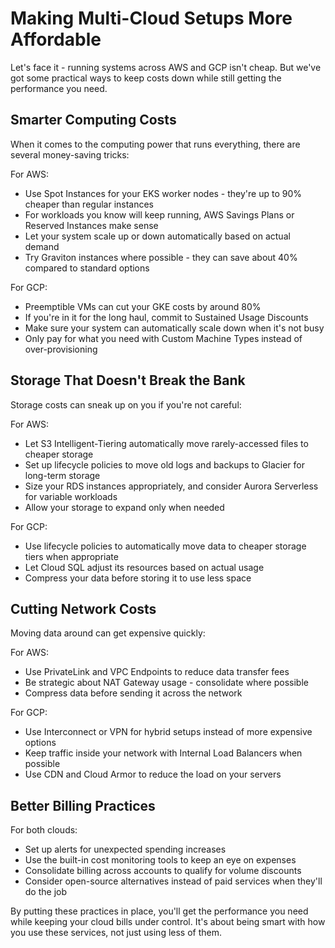 # Making Multi-Cloud Setups More Affordable

Let's face it - running systems across AWS and GCP isn't cheap. But we've got some practical ways to keep costs down while still getting the performance you need.

## Smarter Computing Costs

When it comes to the computing power that runs everything, there are several money-saving tricks:

For AWS:
- Use Spot Instances for your EKS worker nodes - they're up to 90% cheaper than regular instances
- For workloads you know will keep running, AWS Savings Plans or Reserved Instances make sense
- Let your system scale up or down automatically based on actual demand
- Try Graviton instances where possible - they can save about 40% compared to standard options

For GCP:
- Preemptible VMs can cut your GKE costs by around 80%
- If you're in it for the long haul, commit to Sustained Usage Discounts
- Make sure your system can automatically scale down when it's not busy
- Only pay for what you need with Custom Machine Types instead of over-provisioning

## Storage That Doesn't Break the Bank

Storage costs can sneak up on you if you're not careful:

For AWS:
- Let S3 Intelligent-Tiering automatically move rarely-accessed files to cheaper storage
- Set up lifecycle policies to move old logs and backups to Glacier for long-term storage
- Size your RDS instances appropriately, and consider Aurora Serverless for variable workloads
- Allow your storage to expand only when needed

For GCP:
- Use lifecycle policies to automatically move data to cheaper storage tiers when appropriate
- Let Cloud SQL adjust its resources based on actual usage
- Compress your data before storing it to use less space

## Cutting Network Costs

Moving data around can get expensive quickly:

For AWS:
- Use PrivateLink and VPC Endpoints to reduce data transfer fees
- Be strategic about NAT Gateway usage - consolidate where possible
- Compress data before sending it across the network

For GCP:
- Use Interconnect or VPN for hybrid setups instead of more expensive options
- Keep traffic inside your network with Internal Load Balancers when possible
- Use CDN and Cloud Armor to reduce the load on your servers

## Better Billing Practices

For both clouds:
- Set up alerts for unexpected spending increases
- Use the built-in cost monitoring tools to keep an eye on expenses
- Consolidate billing across accounts to qualify for volume discounts
- Consider open-source alternatives instead of paid services when they'll do the job

By putting these practices in place, you'll get the performance you need while keeping your cloud bills under control. It's about being smart with how you use these services, not just using less of them.